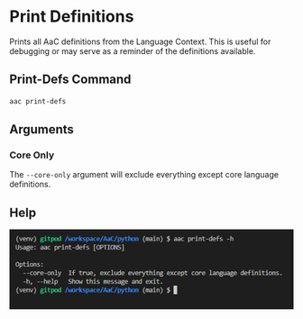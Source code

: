 # Print Definitions

Prints all AaC definitions from the Language Context.  This is useful for debugging or may serve as a reminder of the definitions available.

## Print-Defs Command

```bash
aac print-defs
```

## Arguments

### Core Only

The `--core-only` argument will exclude everything except core language definitions.

## Help

![Print-Defs Command Help](../../images/examples/print-defs-h.png)
